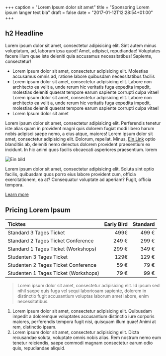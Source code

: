 +++
caption = "Lorem Ipsum dolor sit amet"
title = "Sponsoring Lorem ipsum langer text bla"
draft = false
date = "2017-01-12T12:28:54+01:00"
+++


## h2 Headline
Lorem ipsum dolor sit amet, consectetur adipisicing elit. Sint autem minus voluptatum, ad, laborum ipsa quod! Amet, adipisci, repudiandae! Voluptates facere illum quae iste deleniti quia accusamus necessitatibus! Sapiente, consectetur!

* Lorem ipsum dolor sit amet, consectetur adipisicing elit. Molestias accusamus omnis ad, ratione labore quibusdam necessitatibus facilis 
* Lorem ipsum dolor sit amet, consectetur adipisicing elit. Labore non architecto ea velit a, unde rerum hic veritatis fuga expedita impedit, molestias deleniti quaerat tempore earum sapiente corrupti culpa vitae!
Lorem ipsum dolor sit amet, consectetur adipisicing elit. Labore non architecto ea velit a, unde rerum hic veritatis fuga expedita impedit, molestias deleniti quaerat tempore earum sapiente corrupti culpa vitae!
* Lorem Ipsum	 dolor sit amet

Lorem ipsum dolor sit amet, consectetur adipisicing elit. Perferendis tenetur iste alias quam in provident magni quis dolorem fugiat modi libero harum nobis adipisci saepe nemo, a eius atque, maiores! Lorem ipsum dolor sit amet, consectetur adipisicing elit. Dolorum, repellat. Minus,  [Ein Link](http://www.google.de "Ttitle") optio blanditiis ab, deleniti nemo delectus dolorem provident praesentium ex incidunt. In hic animi quos facilis obcaecati asperiores praesentium. lorem

![Ein bild](/img/header.jpg)

Lorem ipsum dolor sit amet, consectetur adipisicing elit. Soluta sint optio facilis, quibusdam quos porro eius labore provident cum, officia exercitationem, ea at? Consequatur voluptate ad aperiam? Fugit, officia tempora.

<a href="#" class="more">Learn more</a>
<div class="clearfix"></div>


##  Pricing Lorem Ipsum

| Ticktes | Early Bird | Standard |
| :--| --:| --:|
| Standard 3 Tages Ticket | 499€ | 499 € |
| Standard 2 Tages Ticket Conference | 249 € | 299 € |
| Standard 1 Tages Ticket (Workshops) | 299 € | 349 € |
| Studenten 3 Tages Ticket | 129€ | 129 € |
| Studenten 2 Tages Ticket Conference | 59 € | 79 € |
| Studenten 1 Tages Ticket (Workshops) | 79 € | 99 € |

> Lorem ipsum dolor sit amet, consectetur adipisicing elit. Id ipsum sed nihil saepe quis fuga vel sequi laboriosam sapiente, dolorem in distinctio fugit accusantium voluptas laborum amet labore, enim necessitatibus.


1. Lorem ipsum dolor sit amet, consectetur adipisicing elit. Quibusdam impedit a doloremque voluptates accusantium distinctio iure corporis maiores, perferendis tempora fugit nisi, quisquam illum quae! Animi at rem, distinctio ipsam.
2. Lorem ipsum dolor sit amet, consectetur adipisicing elit. Dicta recusandae soluta, voluptate omnis nobis alias. Rem nostrum nemo eum tenetur reiciendis, saepe commodi magnam consectetur earum odio quis, repudiandae aliquid.